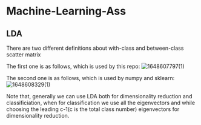 
# Machine-Learning-Ass

## LDA
There are two different definitions about with-class and between-class scatter matrix

The first one is as follows, which is used by this repo:
![1648607797(1)](https://user-images.githubusercontent.com/55084546/160739741-c123a144-8bca-4532-847b-459526a73ebc.png)

The second one is as follows, which is used by numpy and sklearn:
![1648608329(1)](https://user-images.githubusercontent.com/55084546/160740728-60df572e-7188-4b15-9a04-4a0f26542261.png)


Note that, generally we can use LDA both for dimensionality reduction and classificiation, when for classification we use all the eigenvectors and while choosing the leading c-1(c is the total class number) eigenvectors for dimensionality reduction.
